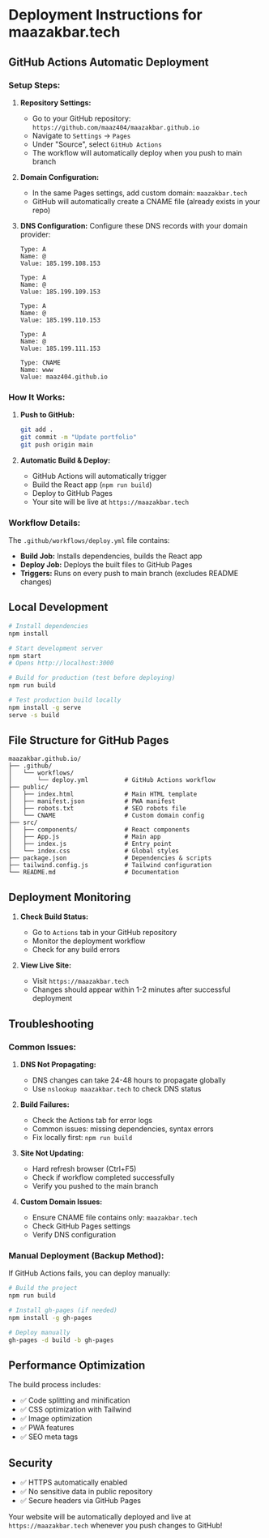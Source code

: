 # Deployment Instructions for maazakbar.tech

## GitHub Actions Automatic Deployment

### Setup Steps:

1. **Repository Settings:**

   - Go to your GitHub repository: `https://github.com/maaz404/maazakbar.github.io`
   - Navigate to `Settings` → `Pages`
   - Under "Source", select `GitHub Actions`
   - The workflow will automatically deploy when you push to main branch

2. **Domain Configuration:**

   - In the same Pages settings, add custom domain: `maazakbar.tech`
   - GitHub will automatically create a CNAME file (already exists in your repo)

3. **DNS Configuration:**
   Configure these DNS records with your domain provider:

   ```
   Type: A
   Name: @
   Value: 185.199.108.153

   Type: A
   Name: @
   Value: 185.199.109.153

   Type: A
   Name: @
   Value: 185.199.110.153

   Type: A
   Name: @
   Value: 185.199.111.153

   Type: CNAME
   Name: www
   Value: maaz404.github.io
   ```

### How It Works:

1. **Push to GitHub:**

   ```bash
   git add .
   git commit -m "Update portfolio"
   git push origin main
   ```

2. **Automatic Build & Deploy:**
   - GitHub Actions will automatically trigger
   - Build the React app (`npm run build`)
   - Deploy to GitHub Pages
   - Your site will be live at `https://maazakbar.tech`

### Workflow Details:

The `.github/workflows/deploy.yml` file contains:

- **Build Job:** Installs dependencies, builds the React app
- **Deploy Job:** Deploys the built files to GitHub Pages
- **Triggers:** Runs on every push to main branch (excludes README changes)

## Local Development

```bash
# Install dependencies
npm install

# Start development server
npm start
# Opens http://localhost:3000

# Build for production (test before deploying)
npm run build

# Test production build locally
npm install -g serve
serve -s build
```

## File Structure for GitHub Pages

```
maazakbar.github.io/
├── .github/
│   └── workflows/
│       └── deploy.yml          # GitHub Actions workflow
├── public/
│   ├── index.html              # Main HTML template
│   ├── manifest.json           # PWA manifest
│   ├── robots.txt              # SEO robots file
│   └── CNAME                   # Custom domain config
├── src/
│   ├── components/             # React components
│   ├── App.js                  # Main app
│   ├── index.js                # Entry point
│   └── index.css               # Global styles
├── package.json                # Dependencies & scripts
├── tailwind.config.js          # Tailwind configuration
└── README.md                   # Documentation
```

## Deployment Monitoring

1. **Check Build Status:**

   - Go to `Actions` tab in your GitHub repository
   - Monitor the deployment workflow
   - Check for any build errors

2. **View Live Site:**
   - Visit `https://maazakbar.tech`
   - Changes should appear within 1-2 minutes after successful deployment

## Troubleshooting

### Common Issues:

1. **DNS Not Propagating:**

   - DNS changes can take 24-48 hours to propagate globally
   - Use `nslookup maazakbar.tech` to check DNS status

2. **Build Failures:**

   - Check the Actions tab for error logs
   - Common issues: missing dependencies, syntax errors
   - Fix locally first: `npm run build`

3. **Site Not Updating:**

   - Hard refresh browser (Ctrl+F5)
   - Check if workflow completed successfully
   - Verify you pushed to the main branch

4. **Custom Domain Issues:**
   - Ensure CNAME file contains only: `maazakbar.tech`
   - Check GitHub Pages settings
   - Verify DNS configuration

### Manual Deployment (Backup Method):

If GitHub Actions fails, you can deploy manually:

```bash
# Build the project
npm run build

# Install gh-pages (if needed)
npm install -g gh-pages

# Deploy manually
gh-pages -d build -b gh-pages
```

## Performance Optimization

The build process includes:

- ✅ Code splitting and minification
- ✅ CSS optimization with Tailwind
- ✅ Image optimization
- ✅ PWA features
- ✅ SEO meta tags

## Security

- ✅ HTTPS automatically enabled
- ✅ No sensitive data in public repository
- ✅ Secure headers via GitHub Pages

Your website will be automatically deployed and live at `https://maazakbar.tech` whenever you push changes to GitHub!
